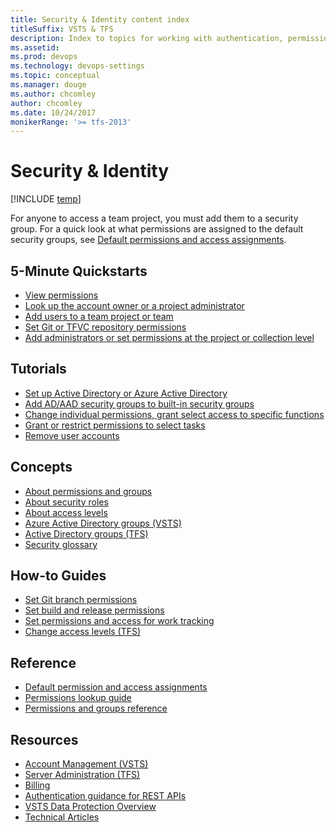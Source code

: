 ```yaml
---
title: Security & Identity content index
titleSuffix: VSTS & TFS
description: Index to topics for working with authentication, permissions, groups, and access levels in and  Team Foundation Server
ms.assetid:  
ms.prod: devops
ms.technology: devops-settings
ms.topic: conceptual
ms.manager: douge
ms.author: chcomley
author: chcomley
ms.date: 10/24/2017
monikerRange: '>= tfs-2013'
---
```



# Security & Identity 

[!INCLUDE [temp](../_shared/version-vsts-tfs-all-versions.md)]

For anyone to access a team project, you must add them to a security group. For a quick look at what permissions are assigned to the default security groups, see [Default permissions and access assignments](permissions-access.md).

<!---
## Overview  
[About security and identity](about-permissions.md)
-->

## 5-Minute Quickstarts
  
- [View permissions](view-permissions.md)
- [Look up the account owner or a project administrator](lookup-account-owner-admin.md)
- [Add users to a team project or team](add-users-team-project.md)
- [Set Git or TFVC repository permissions](set-git-tfvc-repository-permissions.md)
- [Add administrators or set permissions at the project or collection level](set-project-collection-level-permissions.md)  

## Tutorials 
  
- [Set up Active Directory or Azure Active Directory](setup-ad-aad.md)
- [Add AD/AAD security groups to built-in security groups](add-ad-aad-built-in-security-groups.md)
- [Change individual permissions, grant select access to specific functions](change-individual-permissions.md)
- [Grant or restrict permissions to select tasks](restrict-access.md)
- [Remove user accounts](remove-users-prohibit-access.md)  


## Concepts

- [About permissions and groups](about-permissions.md)  
- [About security roles](about-security-roles.md)  
- [About access levels](access-levels.md)  
- [Azure Active Directory groups (VSTS)](../accounts/access-with-azure-ad.md?toc=/vsts/security/toc.json&bc=/vsts/security/breadcrumb/toc.json)
- [Active Directory groups (TFS)](../tfs-server/admin/setup-ad-groups.md?toc=/vsts/security/toc.json&bc=/vsts/security/breadcrumb/toc.json) 
- [Security glossary](security-glossary.md) 

## How-to Guides

- [Set Git branch permissions](../git/branch-permissions.md?toc=/vsts/security/toc.json&bc=/vsts/security/breadcrumb/toc.json  ) 
- [Set build and release permissions](../build-release/set-permissions.md) 
- [Set permissions and access for work tracking](set-permissions-access-work-tracking.md?toc=/vsts/security/toc.json&bc=/vsts/security/breadcrumb/toc.json) 
- [Change access levels (TFS)](change-access-levels.md)

## Reference
- [Default permission and access assignments](permissions-access.md)
- [Permissions lookup guide](permissions-lookup-guide.md)
- [Permissions and groups reference](permissions.md)  


## Resources
 
- [Account Management (VSTS)](../accounts/index.md)
- [Server Administration (TFS)](../tfs-server/index.md)
- [Billing](../billing/index.md)
- [Authentication guidance for REST APIs](../integrate/get-started/authentication/authentication-guidance.md)
- [VSTS Data Protection Overview](../articles/team-services-security-whitepaper.md)
- [Technical Articles](../articles/index.md) 

